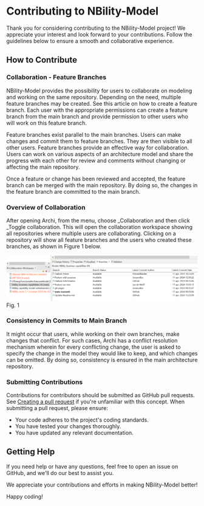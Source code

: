 # Contributing to NBility-Model
Thank you for considering contributing to the NBility-Model project! We appreciate your interest and look forward to your contributions. Follow the guidelines below to ensure a smooth and collaborative experience.

## How to Contribute
### Collaboration - Feature Branches
NBility-Model provides the possibility for users to collaborate on modeling and working on the same repository. Depending on the need, multiple feature branches may be created. See this article on how to create a feature branch. Each user with the appropriate permissions can create a feature branch from the main branch and provide permission to other users who will work on this feature branch.

Feature branches exist parallel to the main branches. Users can make changes and commit them to feature branches. They are then visible to all other users. Feature branches provide an effective way for collaboration. Users can work on various aspects of an architecture model and share the progress with each other for review and comments without changing or affecting the main repository.

Once a feature or change has been reviewed and accepted, the feature branch can be merged with the main repository. By doing so, the changes in the feature branch are committed to the main branch.

### Overview of Collaboration
After opening Archi, from the menu, choose _Collaboration and then click _Toggle collaboration. This will open the collaboration workspace showing all repositories where multiple users are collaborating. Clicking on a repository will show all feature branches and the users who created these branches, as shown in Figure 1 below.

![coArchi-github-settings](https://github.com/NBility-Model/.github/blob/main/images/Fig%201%20Collaboration.png)
Fig. 1

### Consistency in Commits to Main Branch
It might occur that users, while working on their own branches, make changes that conflict. For such cases, Archi has a conflict resolution mechanism wherein for every conflicting change, the user is asked to specify the change in the model they would like to keep, and which changes can be omitted. By doing so, consistency is ensured in the main architecture repository.

### Submitting Contributions
Contributions for contributors should be submitted as GitHub pull requests. See [Creating a pull request](https://docs.github.com/en/github/collaborating-with-issues-and-pull-requests/creating-a-pull-request) if you're unfamiliar with this concept. When submitting a pull request, please ensure:

* Your code adheres to the project's coding standards.
* You have tested your changes thoroughly.
* You have updated any relevant documentation.

## Getting Help
If you need help or have any questions, feel free to open an issue on GitHub, and we'll do our best to assist you.

We appreciate your contributions and efforts in making NBility-Model better!

Happy coding!
